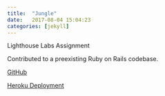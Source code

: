```yaml
---
title:  "Jungle"
date:   2017-08-04 15:04:23
categories: [jekyll]
---
```

Lighthouse Labs Assignment

Contributed to a preexisting Ruby on Rails codebase.

[GitHub](https://github.com/MathewKostiuk/jungle-rails)

[Heroku Deployment](https://morning-ridge-74809.herokuapp.com/)
